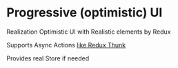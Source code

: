 # Progressive (optimistic) UI

Realization Optimistic UI with Realistic elements by Redux

Supports Async Actions [like Redux Thunk](https://github.com/gaearon/redux-thunk)

Provides real Store if needed

